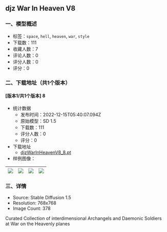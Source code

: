 ## djz War In Heaven V8
### 一、模型概述

- 标签：`space`, `hell`, `heaven`, `war`, `style`
- 下载数：111
- 收藏人数：7
- 评论人数：0
- 评分人数：0
- 评分：0

### 二、下载地址（共1个版本）

#### [版本1/共1个版本] 8

- 统计数据
  - 发布时间：2022-12-15T05:40:07.094Z
  - 原始模型：SD 1.5
  - 下载数：111
  - 评分人数：0
  - 评分：0
- 下载地址
  - [djzWarInHeavenV8_8.pt](https://civitai.com/api/download/models/1483)
- 样例图像：

| <img src="https://image.civitai.com/xG1nkqKTMzGDvpLrqFT7WA/b354668a-34ec-4c32-1c19-9194e98be600/width=450/13075.jpeg" /> | <img src="https://image.civitai.com/xG1nkqKTMzGDvpLrqFT7WA/29bcea6c-4437-4288-5912-9cc448b3c700/width=450/13074.jpeg" /> | <img src="https://image.civitai.com/xG1nkqKTMzGDvpLrqFT7WA/87b1c0d9-d31d-42a5-3448-9ad791055d00/width=450/13073.jpeg" /> | <img src="https://image.civitai.com/xG1nkqKTMzGDvpLrqFT7WA/744a0911-182f-4a16-a86c-4e33c023c900/width=450/12950.jpeg" /> |
| ---- | ---- | ---- | ---- |


### 三、详情
<ul><li>Source: Stable Diffusion 1.5</li><li>Resolution: 768x768</li><li>Image Count: 378</li></ul><p>Curated Collection of interdimensional Archangels and Daemonic Soldiers at War on the Heavenly planes</p>